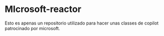 # MIcrosoft-reactor
Esto es apenas un repositorio utilizado para hacer unas classes de copilot patrocinado por microsoft.
